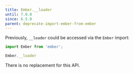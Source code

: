 ```yaml
---
title: Ember.__loader
until: 7.0.0
since: 6.5.0
parent: deprecate-import-ember-from-ember
---
```



Previously, `__loader` could be accessed via the `Ember` import:
```js
import Ember from 'ember';

Ember.__loader
```

There is no replacement for this API.
